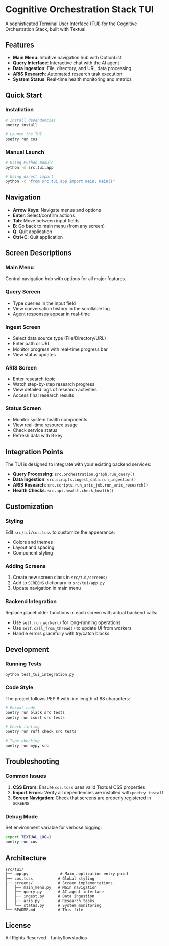 # Cognitive Orchestration Stack TUI

A sophisticated Terminal User Interface (TUI) for the Cognitive Orchestration Stack, built with Textual.

## Features

- **Main Menu**: Intuitive navigation hub with OptionList
- **Query Interface**: Interactive chat with the AI agent
- **Data Ingestion**: File, directory, and URL data processing
- **ARIS Research**: Automated research task execution
- **System Status**: Real-time health monitoring and metrics

## Quick Start

### Installation

```bash
# Install dependencies
poetry install

# Launch the TUI
poetry run cos
```

### Manual Launch

```bash
# Using Python module
python -m src.tui.app

# Using direct import
python -c "from src.tui.app import main; main()"
```

## Navigation

- **Arrow Keys**: Navigate menus and options
- **Enter**: Select/confirm actions
- **Tab**: Move between input fields
- **B**: Go back to main menu (from any screen)
- **Q**: Quit application
- **Ctrl+C**: Quit application

## Screen Descriptions

### Main Menu

Central navigation hub with options for all major features.

### Query Screen

- Type queries in the input field
- View conversation history in the scrollable log
- Agent responses appear in real-time

### Ingest Screen

- Select data source type (File/Directory/URL)
- Enter path or URL
- Monitor progress with real-time progress bar
- View status updates

### ARIS Screen

- Enter research topic
- Watch step-by-step research progress
- View detailed logs of research activities
- Access final research results

### Status Screen

- Monitor system health components
- View real-time resource usage
- Check service status
- Refresh data with R key

## Integration Points

The TUI is designed to integrate with your existing backend services:

- **Query Processing**: `src.orchestration.graph.run_query()`
- **Data Ingestion**: `src.scripts.ingest_data.run_ingestion()`
- **ARIS Research**: `src.scripts.run_aris_job.run_aris_research()`
- **Health Checks**: `src.api.health.check_health()`

## Customization

### Styling

Edit `src/tui/cos.tcss` to customize the appearance:

- Colors and themes
- Layout and spacing
- Component styling

### Adding Screens

1. Create new screen class in `src/tui/screens/`
2. Add to `SCREENS` dictionary in `src/tui/app.py`
3. Update navigation in main menu

### Backend Integration

Replace placeholder functions in each screen with actual backend calls:

- Use `self.run_worker()` for long-running operations
- Use `self.call_from_thread()` to update UI from workers
- Handle errors gracefully with try/catch blocks

## Development

### Running Tests

```bash
python test_tui_integration.py
```

### Code Style

The project follows PEP 8 with line length of 88 characters:

```bash
# Format code
poetry run black src tests
poetry run isort src tests

# Check linting
poetry run ruff check src tests

# Type checking
poetry run mypy src
```

## Troubleshooting

### Common Issues

1. **CSS Errors**: Ensure `cos.tcss` uses valid Textual CSS properties
2. **Import Errors**: Verify all dependencies are installed with `poetry install`
3. **Screen Navigation**: Check that screens are properly registered in `SCREENS`

### Debug Mode

Set environment variable for verbose logging:

```bash
export TEXTUAL_LOG=1
poetry run cos
```

## Architecture

```text
src/tui/
├── app.py              # Main application entry point
├── cos.tcss           # Global styling
├── screens/           # Screen implementations
│   ├── main_menu.py   # Main navigation
│   ├── query.py       # AI agent interface
│   ├── ingest.py      # Data ingestion
│   ├── aris.py        # Research tasks
│   └── status.py      # System monitoring
└── README.md          # This file
```

## License

All Rights Reserved - funkyflowstudios
